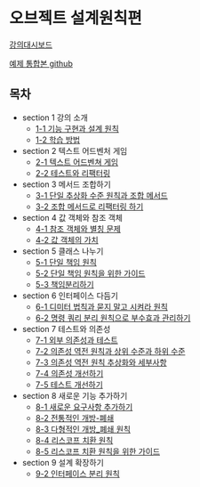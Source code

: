 # 오브젝트 설계원칙편

[강의대시보드](https://www.inflearn.com/course/%EC%98%A4%EB%B8%8C%EC%A0%9D%ED%8A%B8-%EC%84%A4%EA%B3%84%EC%9B%90%EC%B9%99-part2)

[예제 통합본 github](https://github.com/eternity-oop/object-principle)

## 목차

- section 1 강의 소개
    - [1-1 기능 구현과 설계 원칙](./section%201/1-1%20기능%20구현과%20설계%20원칙.md)
    - [1-2 학습 방법](./section%201/1-2%20학습%20방법.md)
- section 2 텍스트 어드벤처 게임
    - [2-1 텍스트 어드벤쳐 게임](./section%202/2-1%20텍스트%20어드벤처%20게임.md)
    - [2-2 테스트와 리팩터링](./section%202/2-2%20테스트와%20리팩터링.md)
- section 3 메서드 조합하기
    - [3-1 단일 추상화 수준 원칙과 조합 메서드](./section%203/3-1%20단일%20추상화%20수준%20원칙과%20조합%20메서드.md)
    - [3-2 조합 메서드로 리팩터링 하기](./section%203/3-2%20조합%20메서드로%20리팩터링하기.md)
- section 4 값 객체와 참조 객체
    - [4-1 참조 객체와 별칭 문제](./section%204/4-1%20참조%20객체와%20별칭%20문제.md)
    - [4-2 값 객체의 가치](./section%204/4-2%20값%20객체의%20가치.md)
- section 5 클래스 나누기
    - [5-1 단일 책임 원칙](./section%205/5-1%20단일%20책임%20원칙.md)
    - [5-2 단일 책임 원칙을 위한 가이드](./section%205/5-2%20단일%20책임%20원칙을%20위한%20가이드.md)
    - [5-3 책임분리하기](./section%205/5-3%20책임분리하기.md)
- section 6 인터페이스 다듬기
    - [6-1 디미터 법칙과 묻지 말고 시켜라 원칙](./section%206/6-1%20디비터%20법칙과%20묻지%20말고%20시켜라%20원칙.md)
    - [6-2 명령 쿼리 분리 원칙으로 부수효과 관리하기](./section%206/6-2%20명령%20쿼리%20분리%20원칙으로%20부수효과%20관리하기.md)
- section 7 테스트와 의존성
    - [7-1 외부 의존성과 테스트](./section%207/7-1%20외부%20의존성과%20테스트.md)
    - [7-2 의존성 역전 원칙과 상위 수준과 하위 수준](./section%207/7-2%20의존성%20역전%20원칙%20상위수준과%20하위%20수준.md)
    - [7-3 의존성 역전 원칙 추상화와 세부사항](./section%207/7-3%20의존성%20역전%20원칙%20추상화와%20세부사항.md)
    - [7-4 의존성 개선하기](./section%207/7-4%20의존성%20개선하기.md)
    - [7-5 테스트 개선하기](./section%207/7-5%20테스트%20개선하기.md)
- section 8 새로운 기능 추가하기
    - [8-1 새로운 요구사항 추가하기](./section%208/8-1%20새로운%20요구사항%20추가하기.md)
    - [8-2 전통적인 개방-폐쇄](./section%208/8-2%20전통적인%20개방-폐쇄%20.md)
    - [8-3 다형적인 개방_폐쇄 원칙](./section%208/8-3%20다형적인%20개방-페쇄%20원칙.md)
    - [8-4 리스코프 치환 원칙](./section%208/8-4%20리스코프%20치환%20원칙.md)
    - [8-5 리스코프 치환 원칙을 위한 가이드](./section%208/8-5%20리스코프%20치환%20원칙을%20위한%20가이드.md)
- section 9 설계 확장하기
    - [9-2 인터페이스 분리 원칙](./section%209/9-2%20인터페이스%20분리%20원칙.md)